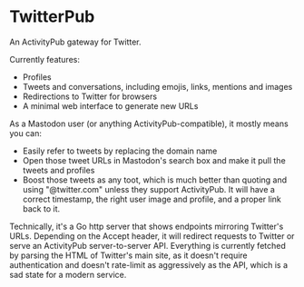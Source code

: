 # TwitterPub

An ActivityPub gateway for Twitter.

Currently features:

- Profiles
- Tweets and conversations, including emojis, links, mentions and images
- Redirections to Twitter for browsers
- A minimal web interface to generate new URLs

As a Mastodon user (or anything ActivityPub-compatible), it mostly means you can:

- Easily refer to tweets by replacing the domain name
- Open those tweet URLs in Mastodon's search box and make it pull the tweets and profiles
- Boost those tweets as any toot, which is much better than quoting and using "@twitter.com" unless they support ActivityPub.
  It will have a correct timestamp, the right user image and profile, and a proper link back to it.


Technically, it's a Go http server that shows endpoints mirroring Twitter's URLs.
Depending on the Accept header, it will redirect requests to Twitter or
serve an ActivityPub server-to-server API.
Everything is currently fetched by parsing the HTML of Twitter's main site,
as it doesn't require authentication and doesn't rate-limit as aggressively
as the API, which is a sad state for a modern service.

